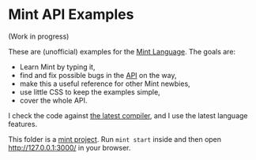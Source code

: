 # Mint API Examples

(Work in progress)

These are (unofficial) examples for the [Mint Language](https://mint-lang.com/). The goals are:

* Learn Mint by typing it,
* find and fix possible bugs in the [API](https://github.com/mint-lang/mint/tree/master/core/source) on the way,
* make this a useful reference for other Mint newbies,
* use little CSS to keep the examples simple,
* cover the whole API.

I check the code against [the latest compiler](https://mint-lang.com/install), and I use the latest language features.

This folder is a [mint project](https://mint-lang.com/guide/getting-started/using-the-cli). Run `mint start` inside and then open http://127.0.0.1:3000/ in your browser.